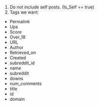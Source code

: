 1. Do not include self posts. (Is_Self == true)
2. Tags we want:
  - Permalink
  - Ups
  - Score
  - Over_18
  - URL
  - Author
  - Retrieved_on
  - Created
  - subreddit_id
  - name
  - subreddit
  - downs
  - num_comments
  - title
  - id
  - domain
